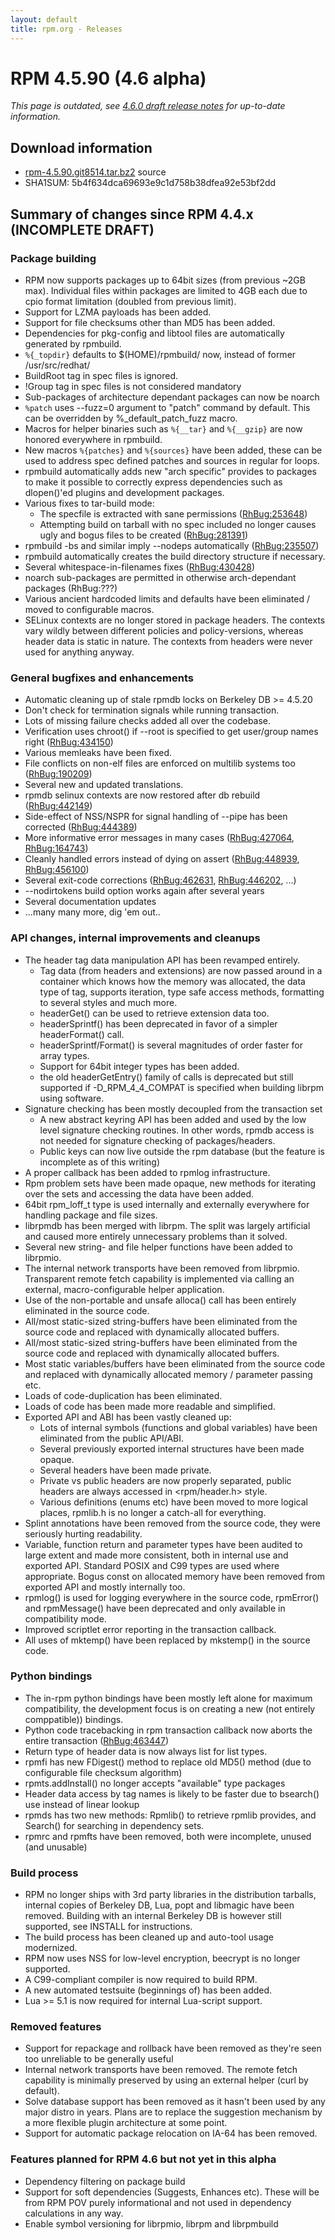 ```yaml
---
layout: default
title: rpm.org - Releases
---
```


# RPM 4.5.90 (4.6 alpha)

*This page is outdated, see [4.6.0 draft release notes](/wiki:Releases/4.6.0/) for up-to-date information.*

## Download information
 * [rpm-4.5.90.git8514.tar.bz2](http://www.rpm.org/releases/testing/rpm-4.5.90.git8514.tar.bz2) source
 * SHA1SUM: 5b4f634dca69693e9c1d758b38dfea92e53bf2dd

## Summary of changes since RPM 4.4.x (INCOMPLETE DRAFT)

### Package building
 * RPM now supports packages up to 64bit sizes (from previous ~2GB max). Individual files within packages are limited to 4GB each due to cpio format limitation (doubled from previous limit).
 * Support for LZMA payloads has been added.
 * Support for file checksums other than MD5 has been added.
 * Dependencies for pkg-config and libtool files are automatically generated by rpmbuild.
 * ` %{_topdir} ` defaults to $(HOME)/rpmbuild/ now, instead of former /usr/src/redhat/
 * BuildRoot tag in spec files is ignored.
 * !Group tag in spec files is not considered mandatory
 * Sub-packages of architecture dependant packages can now be noarch
 * ` %patch ` uses --fuzz=0 argument to "patch" command by default. This can be overridden by %_default_patch_fuzz macro.
 * Macros for helper binaries such as ` %{__tar} ` and ` %{__gzip} ` are now honored everywhere in rpmbuild.
 * New macros ` %{patches} ` and ` %{sources} ` have been added, these can be used to address spec defined patches and sources in regular for loops.
 * rpmbuild automatically adds new "arch specific" provides to packages to make it possible to correctly express dependencies such as dlopen()'ed plugins and development packages.
 * Various fixes to tar-build mode:
   * The specfile is extracted with sane permissions ([RhBug:253648](https://bugzilla.redhat.com/show_bug.cgi?id=253648))
   * Attempting build on tarball with no spec included no longer causes ugly and bogus files to be created ([RhBug:281391](https://bugzilla.redhat.com/show_bug.cgi?id=281391))
 * rpmbuild -bs and similar imply --nodeps automatically ([RhBug:235507](https://bugzilla.redhat.com/show_bug.cgi?id=235507))
 * rpmbuild automatically creates the build directory structure if necessary.
 * Several whitespace-in-filenames fixes ([RhBug:430428](https://bugzilla.redhat.com/show_bug.cgi?id=430428))
 * noarch sub-packages are permitted in otherwise arch-dependant packages (RhBug:???)
 * Various ancient hardcoded limits and defaults have been eliminated / moved to configurable macros.
 * SELinux contexts are no longer stored in package headers. The contexts vary wildly between different policies and policy-versions, whereas header data is static in nature. The contexts from headers were never used for anything anyway.

### General bugfixes and enhancements
 * Automatic cleaning up of stale rpmdb locks on Berkeley DB >= 4.5.20
 * Don't check for termination signals while running transaction.
 * Lots of missing failure checks added all over the codebase.
 * Verification uses chroot() if --root is specified to get user/group names right ([RhBug:434150](https://bugzilla.redhat.com/show_bug.cgi?id=434150))
 * Various memleaks have been fixed.
 * File conflicts on non-elf files are enforced on multilib systems too ([RhBug:190209](https://bugzilla.redhat.com/show_bug.cgi?id=190209))
 * Several new and updated translations.
 * rpmdb selinux contexts are now restored after db rebuild ([RhBug:442149](https://bugzilla.redhat.com/show_bug.cgi?id=442149))
 * Side-effect of NSS/NSPR for signal handling of --pipe has been corrected ([RhBug:444389](https://bugzilla.redhat.com/show_bug.cgi?id=444389))
 * More informative error messages in many cases ([RhBug:427064](https://bugzilla.redhat.com/show_bug.cgi?id=427064), [RhBug:164743](https://bugzilla.redhat.com/show_bug.cgi?id=164743))
 * Cleanly handled errors instead of dying on assert ([RhBug:448939](https://bugzilla.redhat.com/show_bug.cgi?id=448939), [RhBug:456100](https://bugzilla.redhat.com/show_bug.cgi?id=456100))
 * Several exit-code corrections ([RhBug:462631](https://bugzilla.redhat.com/show_bug.cgi?id=462631), [RhBug:446202](https://bugzilla.redhat.com/show_bug.cgi?id=446202), ...)
 * --nodirtokens build option works again after several years
 * Several documentation updates
 * ...many many more, dig 'em out..

### API changes, internal improvements and cleanups

 * The header tag data manipulation API has been revamped entirely.   
    * Tag data (from headers and extensions) are now passed around in a container which knows how the memory was allocated, the data type of tag, supports iteration, type safe access methods, formatting to several styles and much more.
    * headerGet() can be used to retrieve extension data too.
    * headerSprintf() has been deprecated in favor of a simpler headerFormat() call.
    * headerSprintf/Format() is several magnitudes of order faster for array types.
    * Support for 64bit integer types has been added.
    * the old headerGetEntry() family of calls is deprecated but still supported if -D_RPM_4_4_COMPAT is specified when building librpm using software.
 * Signature checking has been mostly decoupled from the transaction set
   * A new abstract keyring API has been added and used by the low level signature checking routines. In other words, rpmdb access is not needed for signature checking of packages/headers.
   * Public keys can now live outside the rpm database (but the feature is incomplete as of this writing)
 * A proper callback has been added to rpmlog infrastructure.
 * Rpm problem sets have been made opaque, new methods for iterating over the sets and accessing the data have been added.
 * 64bit rpm_loff_t type is used internally and externally everywhere for handling package and file sizes.
 * librpmdb has been merged with librpm. The split was largely artificial and caused more entirely unnecessary problems than it solved.
 * Several new string- and file helper functions have been added to librpmio.
 * The internal network transports have been removed from librpmio. Transparent remote fetch capability is implemented via calling an external, macro-configurable helper application.
 * Use of the non-portable and unsafe alloca() call has been entirely eliminated in the source code.
 * All/most static-sized string-buffers have been eliminated from the source code and replaced with dynamically allocated buffers.
 * All/most static-sized string-buffers have been eliminated from the source code and replaced with dynamically allocated buffers.
 * Most static variables/buffers have been eliminated from the source code and replaced with dynamically allocated memory / parameter passing etc.
 * Loads of code-duplication has been eliminated.
 * Loads of code has been made more readable and simplified.
 * Exported API and ABI has been vastly cleaned up:
   * Lots of internal symbols (functions and global variables) have been eliminated from the public API/ABI.
   * Several previously exported internal structures have been made opaque.
   * Several headers have been made private.
   * Private vs public headers are now properly separated, public headers are always accessed in <rpm/header.h> style.
   * Various definitions (enums etc) have been moved to more logical places, rpmlib.h is no longer a catch-all for everything.
 * Splint annotations have been removed from the source code, they were seriously hurting readability.
 * Variable, function return and parameter types have been audited to large extent and made more consistent, both in internal use and exported API. Standard POSIX and C99 types are used where appropriate.
   Bogus const on allocated memory have been removed from exported API and mostly internally too.
 * rpmlog() is used for logging everywhere in the source code, rpmError() and rpmMessage() have been deprecated and only available in compatibility mode.
 * Improved scriptlet error reporting in the transaction callback.
 * All uses of mktemp() have been replaced by mkstemp() in the source code.

### Python bindings
 * The in-rpm python bindings have been mostly left alone for maximum compatibility, the development focus is on creating a new (not  entirely comppatible)) bindings.
 * Python code tracebacking in rpm transaction callback now aborts the entire transaction ([RhBug:463447](https://bugzilla.redhat.com/show_bug.cgi?id=463447))
 * Return type of header data is now always list for list types.
 * rpmfi has new FDigest() method to replace old MD5() method (due to configurable file checksum algorithm)
 * rpmts.addInstall() no longer accepts "available" type packages
 * Header data access by tag names is likely to be faster due to bsearch() use instead of linear lookup
 * rpmds has two new methods: Rpmlib() to retrieve rpmlib provides, and Search() for searching in dependency sets.
 * rpmrc and rpmfts have been removed, both were incomplete, unused (and unusable)

### Build process

 * RPM no longer ships with 3rd party libraries in the distribution tarballs, internal copies of Berkeley DB, Lua, popt and libmagic have been removed. Building with an internal Berkeley DB is however still supported, see INSTALL for instructions.
 * The build process has been cleaned up and auto-tool usage modernized.
 * RPM now uses NSS for low-level encryption, beecrypt is no longer supported.
 * A C99-compliant compiler is now required to build RPM.
 * A new automated testsuite (beginnings of) has been added.
 * Lua >= 5.1 is now required for internal Lua-script support.

### Removed features

 * Support for repackage and rollback have been removed as they're seen too unreliable to be generally useful
 * Internal network transports have been removed. The remote fetch capability is minimally preserved by using an external helper (curl by default).
 * Solve database support has been removed as it hasn't been used by any major distro in years. Plans are to replace the suggestion mechanism by a more flexible plugin architecture at some point.
 * Support for automatic package relocation on IA-64 has been removed.

### Features planned for RPM 4.6 but not yet in this alpha
 * Dependency filtering on package build
 * Support for soft dependencies (Suggests, Enhances etc). These will be from RPM POV purely informational and not used in dependency calculations in any way.
 * Enable symbol versioning for librpmio, librpm and librpmbuild